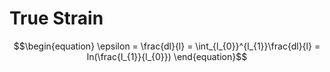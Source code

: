 # True Strain

$$\begin{equation}
\epsilon = \frac{dl}{l} = \int_{l_{0}}^{l_{1}}\frac{dl}{l} = ln(\frac{l_{1}}{l_{0}})
\end{equation}$$